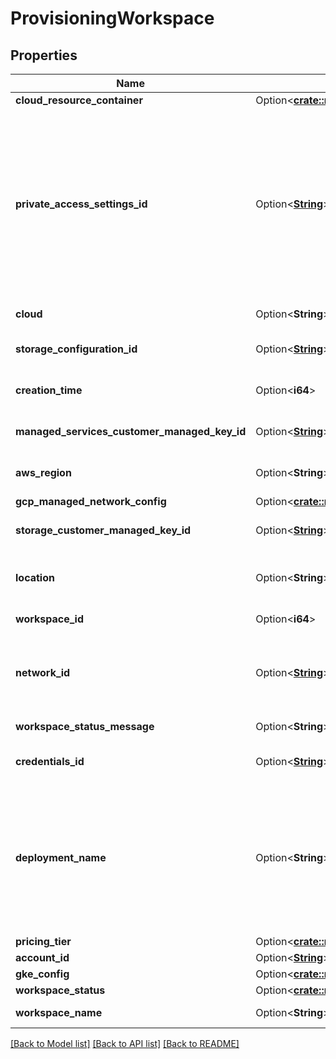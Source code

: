 # ProvisioningWorkspace

## Properties

Name | Type | Description | Notes
------------ | ------------- | ------------- | -------------
**cloud_resource_container** | Option<[**crate::models::ProvisioningCloudResourceContainer**](ProvisioningCloudResourceContainer.md)> |  | [optional]
**private_access_settings_id** | Option<[**String**](String.md)> | ID of the workspace's private access settings object. Only used for PrivateLink. You must specify this ID if you are using [AWS PrivateLink](https://Awsamazon.com/privatelink/) for either front-end (user-to-workspace connection), back-end (data plane to control plane connection), or both connection types.  Before configuring PrivateLink, read the [Databricks article about PrivateLink](https://docs.databricks.com/administration-guide/cloud-configurations/aws/privatelink.html). | [optional]
**cloud** | Option<**String**> | The cloud name. This field always has the value `gcp`. | [optional]
**storage_configuration_id** | Option<[**String**](String.md)> | ID of the workspace's storage configuration object. | [optional]
**creation_time** | Option<**i64**> | Time in epoch milliseconds when the workspace was created. | [optional]
**managed_services_customer_managed_key_id** | Option<[**String**](String.md)> | ID of the key configuration for encrypting managed services. | [optional]
**aws_region** | Option<**String**> | The AWS region of the workspace data plane (for example, `us-west-2`). | [optional]
**gcp_managed_network_config** | Option<[**crate::models::ProvisioningGcpManagedNetworkConfig**](ProvisioningGcpManagedNetworkConfig.md)> |  | [optional]
**storage_customer_managed_key_id** | Option<[**String**](String.md)> | ID of the key configuration for encrypting workspace storage. | [optional]
**location** | Option<**String**> | The Google Cloud region of the workspace data plane in your Google account (for example, `us-east4`). | [optional]
**workspace_id** | Option<**i64**> | A unique integer ID for the workspace | [optional]
**network_id** | Option<[**String**](String.md)> | The network configuration ID that is attached to the workspace. This field is available only if the network is a customer-managed network. | [optional]
**workspace_status_message** | Option<**String**> | Message describing the current workspace status. | [optional]
**credentials_id** | Option<[**String**](String.md)> | ID of the workspace's credential configuration object. | [optional]
**deployment_name** | Option<**String**> | The deployment name defines part of the subdomain for the workspace. The workspace URL for web application and REST APIs is `<deployment-name>.Clouddatabricks.com`.  This value must be unique across all non-deleted deployments across all AWS regions. | [optional]
**pricing_tier** | Option<[**crate::models::ProvisioningPricingTier**](ProvisioningPricingTier.md)> |  | [optional]
**account_id** | Option<[**String**](String.md)> | Databricks account ID. | [optional]
**gke_config** | Option<[**crate::models::ProvisioningGkeConfig**](ProvisioningGkeConfig.md)> |  | [optional]
**workspace_status** | Option<[**crate::models::ProvisioningWorkspaceStatus**](ProvisioningWorkspaceStatus.md)> |  | [optional]
**workspace_name** | Option<**String**> | The human-readable name of the workspace. | [optional]

[[Back to Model list]](../README.md#documentation-for-models) [[Back to API list]](../README.md#documentation-for-api-endpoints) [[Back to README]](../README.md)


